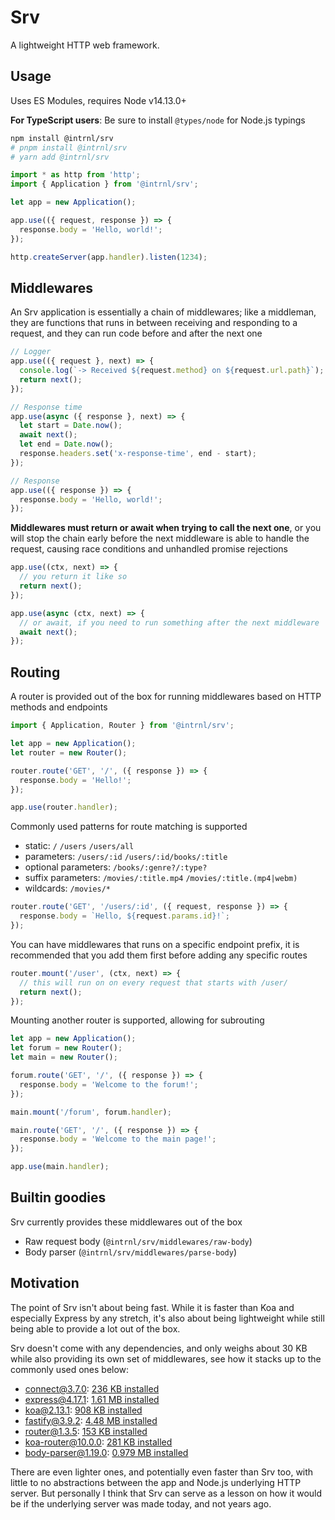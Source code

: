 # Srv

A lightweight HTTP web framework.

## Usage

Uses ES Modules, requires Node v14.13.0+

**For TypeScript users**: Be sure to install `@types/node` for Node.js typings

```sh
npm install @intrnl/srv
# pnpm install @intrnl/srv
# yarn add @intrnl/srv
```

```js
import * as http from 'http';
import { Application } from '@intrnl/srv';

let app = new Application();

app.use(({ request, response }) => {
  response.body = 'Hello, world!';
});

http.createServer(app.handler).listen(1234);
```

## Middlewares

An Srv application is essentially a chain of middlewares; like a middleman, they
are functions that runs in between receiving and responding to a request, and
they can run code before and after the next one

```js
// Logger
app.use(({ request }, next) => {
  console.log(`-> Received ${request.method} on ${request.url.path}`);
  return next();
});

// Response time
app.use(async ({ response }, next) => {
  let start = Date.now();
  await next();
  let end = Date.now();
  response.headers.set('x-response-time', end - start);
});

// Response
app.use(({ response }) => {
  response.body = 'Hello, world!';
});
```

**Middlewares must return or await when trying to call the next one**, or you
will stop the chain early before the next middleware is able to handle the
request, causing race conditions and unhandled promise rejections

```js
app.use((ctx, next) => {
  // you return it like so
  return next();
});

app.use(async (ctx, next) => {
  // or await, if you need to run something after the next middleware
  await next();
});
```

## Routing

A router is provided out of the box for running middlewares based on HTTP
methods and endpoints

```js
import { Application, Router } from '@intrnl/srv';

let app = new Application();
let router = new Router();

router.route('GET', '/', ({ response }) => {
  response.body = 'Hello!';
});

app.use(router.handler);
```

Commonly used patterns for route matching is supported

- static: `/` `/users` `/users/all`
- parameters: `/users/:id` `/users/:id/books/:title`
- optional parameters: `/books/:genre?/:type?`
- suffix parameters: `/movies/:title.mp4` `/movies/:title.(mp4|webm)`
- wildcards: `/movies/*`

```js
router.route('GET', '/users/:id', ({ request, response }) => {
  response.body = `Hello, ${request.params.id}!`;
});
```

You can have middlewares that runs on a specific endpoint prefix, it is
recommended that you add them first before adding any specific routes

```js
router.mount('/user', (ctx, next) => {
  // this will run on on every request that starts with /user/
  return next();
});
```

Mounting another router is supported, allowing for subrouting

```js
let app = new Application();
let forum = new Router();
let main = new Router();

forum.route('GET', '/', ({ response }) => {
  response.body = 'Welcome to the forum!';
});

main.mount('/forum', forum.handler);

main.route('GET', '/', ({ response }) => {
  response.body = 'Welcome to the main page!';
});

app.use(main.handler);
```

## Builtin goodies

Srv currently provides these middlewares out of the box

- Raw request body (`@intrnl/srv/middlewares/raw-body`)
- Body parser (`@intrnl/srv/middlewares/parse-body`)

## Motivation

The point of Srv isn't about being fast. While it is faster than Koa and
especially Express by any stretch, it's also about being lightweight while
still being able to provide a lot out of the box.

Srv doesn't come with any dependencies, and only weighs about 30 KB while
also providing its own set of middlewares, see how it stacks up to the commonly
used ones below:

- connect@3.7.0: [236 KB installed](https://packagephobia.com/result?p=connect@3.7.0)
- express@4.17.1: [1.61 MB installed](https://packagephobia.com/result?p=express@4.17.1)
- koa@2.13.1: [908 KB installed](https://packagephobia.com/result?p=koa@2.13.1)
- fastify@3.9.2: [4.48 MB installed](https://packagephobia.com/result?p=fastify@3.9.2)
- router@1.3.5: [153 KB installed](https://packagephobia.com/result?p=router@1.3.5)
- koa-router@10.0.0: [281 KB installed](https://packagephobia.com/result?p=koa-router@10.0.0)
- body-parser@1.19.0: [0.979 MB installed](https://packagephobia.com/result?p=body-parser@1.19.0)

There are even lighter ones, and potentially even faster than Srv too, with
little to no abstractions between the app and Node.js underlying HTTP server.
But personally I think that Srv can serve as a lesson on how it would be if the
underlying server was made today, and not years ago.
